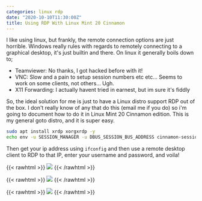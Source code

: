 ```yaml
---
categories: linux rdp
date: "2020-10-10T11:30:00Z"
title: Using RDP With Linux Mint 20 Cinnamon
---
```


I like using linux, but frankly, the remote connection options are just horrible. Windows really rules with regards to remotely connecting to a graphical desktop, it's just builtin and there. On linux it generally boils down to;

-   Teamviewer: No thanks, I got hacked before with it!
-   VNC: Slow and a pain to setup session numbers etc etc... Seems to work on some clients, not others... Ugh.
-   X11 Forwarding: I actually havent tried in earnest, but im sure it's fiddly

So, the ideal solution for me is just to have a Linux distro support RDP out of the box. I don't really know of any that do this (email me if you do) so i'm going to document how to do it in Linux Mint 20 Cinnamon edition. This is my general goto distro, and it is super easy.

```bash
sudo apt install xrdp xorgxrdp -y
echo env -u SESSION_MANAGER -u DBUS_SESSION_BUS_ADDRESS cinnamon-session>~/.xsession
```

Then get your ip address using `ifconfig` and then use a remote desktop client to RDP to that IP, enter your username and password, and voila!

{{< rawhtml >}}
<a data-fancybox="gallery" href="/assets/images/2020/Linux-Mint-RDP/10.png"><img src="/assets/images/2020/Linux-Mint-RDP/10.png"></a>
{{< /rawhtml >}}

{{< rawhtml >}}
<a data-fancybox="gallery" href="/assets/images/2020/Linux-Mint-RDP/20.png"><img src="/assets/images/2020/Linux-Mint-RDP/20.png"></a>
{{< /rawhtml >}}

{{< rawhtml >}}
<a data-fancybox="gallery" href="/assets/images/2020/Linux-Mint-RDP/30.png"><img src="/assets/images/2020/Linux-Mint-RDP/30.png"></a>
{{< /rawhtml >}}
